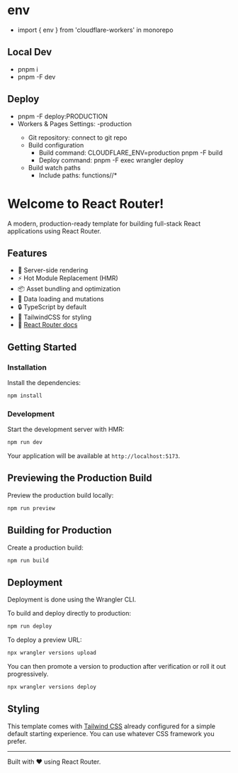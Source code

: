 # env

- import { env } from 'cloudflare-workers' in monorepo

## Local Dev

- pnpm i
- pnpm -F <PACKAGE-NAME> dev

## Deploy

- pnpm -F <PACKAGE-NAME> deploy:PRODUCTION
- Workers & Pages Settings: <WRANGLER-NAME>-production
  - Git repository: connect to git repo
  - Build configuration
    - Build command: CLOUDFLARE_ENV=production pnpm -F <PACKAGE-NAME> build
    - Deploy command: pnpm -F <PACKAGE-NAME> exec wrangler deploy
  - Build watch paths
    - Include paths: functions/<PACKAGE-NAME>/\*

# Welcome to React Router!

A modern, production-ready template for building full-stack React applications using React Router.

## Features

- 🚀 Server-side rendering
- ⚡️ Hot Module Replacement (HMR)
- 📦 Asset bundling and optimization
- 🔄 Data loading and mutations
- 🔒 TypeScript by default
- 🎉 TailwindCSS for styling
- 📖 [React Router docs](https://reactrouter.com/)

## Getting Started

### Installation

Install the dependencies:

```bash
npm install
```

### Development

Start the development server with HMR:

```bash
npm run dev
```

Your application will be available at `http://localhost:5173`.

## Previewing the Production Build

Preview the production build locally:

```bash
npm run preview
```

## Building for Production

Create a production build:

```bash
npm run build
```

## Deployment

Deployment is done using the Wrangler CLI.

To build and deploy directly to production:

```sh
npm run deploy
```

To deploy a preview URL:

```sh
npx wrangler versions upload
```

You can then promote a version to production after verification or roll it out progressively.

```sh
npx wrangler versions deploy
```

## Styling

This template comes with [Tailwind CSS](https://tailwindcss.com/) already configured for a simple default starting experience. You can use whatever CSS framework you prefer.

---

Built with ❤️ using React Router.
